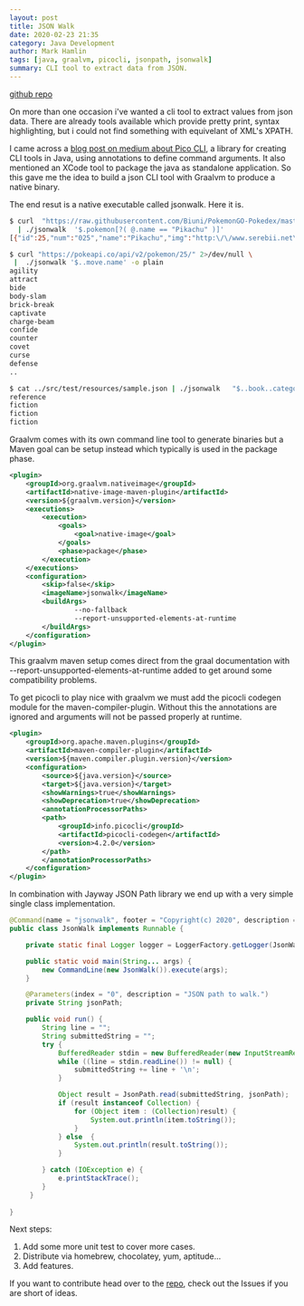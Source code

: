```yaml
---
layout: post
title: JSON Walk
date: 2020-02-23 21:35
category: Java Development
author: Mark Hamlin
tags: [java, graalvm, picocli, jsonpath, jsonwalk]
summary: CLI tool to extract data from JSON.
---
```


[github repo](https://github.com/hamlinmark/jsonwalk)

On more than one occasion i've wanted a cli tool to extract values from json data. There are already tools available which provide pretty print, syntax highlighting, but i could not find something with equivelant of XML's XPATH.  

I came across a [blog post on medium about Pico CLI](https://medium.com/@ZoeDreams/how-to-make-a-native-macos-java-cli-application-fbd0c67a395e), a library for creating CLI tools in Java, using annotations to define command arguments.  It also mentioned an XCode tool to package the java as standalone application.  So this gave me the idea to build a json CLI tool with Graalvm to produce a native binary.

The end resut is a native executable called jsonwalk.  Here it is.

```bash
$ curl  "https://raw.githubusercontent.com/Biuni/PokemonGO-Pokedex/master/pokedex.json"  2>/dev/null \
  | ./jsonwalk  '$.pokemon[?( @.name == "Pikachu" )]'
[{"id":25,"num":"025","name":"Pikachu","img":"http:\/\/www.serebii.net\/pokemongo\/pokemon\/025.png","type":["Electric"],"height":"0.41 m","weight":"6.0 kg","candy":"Pikachu Candy","candy_count":50,"egg":"2 km","spawn_chance":0.21,"avg_spawns":21,"spawn_time":"04:00","multipliers":[2.34],"weaknesses":["Ground"],"next_evolution":[{"num":"026","name":"Raichu"}]}]

$ curl "https://pokeapi.co/api/v2/pokemon/25/" 2>/dev/null \
 |  ./jsonwalk '$..move.name' -o plain 
agility
attract
bide
body-slam
brick-break
captivate
charge-beam
confide
counter
covet
curse
defense
..

$ cat ../src/test/resources/sample.json | ./jsonwalk   "$..book..category" -o plain 
reference
fiction
fiction
fiction
```


Graalvm comes with its own command line tool to generate binaries but a Maven goal can be setup instead which typically is used in the package phase.

```xml
<plugin>
    <groupId>org.graalvm.nativeimage</groupId>
    <artifactId>native-image-maven-plugin</artifactId>
    <version>${graalvm.version}</version>
    <executions>
        <execution>
            <goals>
                <goal>native-image</goal>
            </goals>
            <phase>package</phase>
        </execution>
    </executions>
    <configuration>
        <skip>false</skip>
        <imageName>jsonwalk</imageName>
        <buildArgs>
                --no-fallback
                --report-unsupported-elements-at-runtime
        </buildArgs>
    </configuration>
</plugin>
```

This graalvm maven setup comes direct from the graal documentation with --report-unsupported-elements-at-runtime added to get around some compatibility problems.

To get picocli to play nice with graalvm we must add the picocli codegen 
module for the maven-compiler-plugin.  Without this the annotations are ignored and arguments will not be passed properly at runtime.

```xml
<plugin>
    <groupId>org.apache.maven.plugins</groupId>
    <artifactId>maven-compiler-plugin</artifactId>
    <version>${maven.compiler.plugin.version}</version>
    <configuration>
        <source>${java.version}</source>
        <target>${java.version}</target>
        <showWarnings>true</showWarnings>
        <showDeprecation>true</showDeprecation>
        <annotationProcessorPaths>
        <path>
            <groupId>info.picocli</groupId>
            <artifactId>picocli-codegen</artifactId>
            <version>4.2.0</version>
        </path>
        </annotationProcessorPaths>
    </configuration>
</plugin>
```

In combination with Jayway JSON Path library we end up with a very simple single class implementation.

```java
@Command(name = "jsonwalk", footer = "Copyright(c) 2020", description = "Traverse JSON with JSON Path.")
public class JsonWalk implements Runnable {

    private static final Logger logger = LoggerFactory.getLogger(JsonWalk.class);

    public static void main(String... args) {        
        new CommandLine(new JsonWalk()).execute(args);
    }

    @Parameters(index = "0", description = "JSON path to walk.")
    private String jsonPath;

    public void run() {
        String line = "";
        String submittedString = "";
        try {
            BufferedReader stdin = new BufferedReader(new InputStreamReader(System.in));
            while ((line = stdin.readLine()) != null) {
                submittedString += line + '\n';
            }

            Object result = JsonPath.read(submittedString, jsonPath);
            if (result instanceof Collection) {
                for (Object item : (Collection)result) {
                    System.out.println(item.toString());                
                }
            } else  {
                System.out.println(result.toString());
            }

        } catch (IOException e) {
            e.printStackTrace();
        }
     }
     
}

```

Next steps:
1. Add some more unit test to cover more cases.
2. Distribute via homebrew, chocolatey, yum, aptitude...
3. Add features.

If you want to contribute head over to the [repo](https://github.com/hamlinmark/jsonwalk), check out the Issues if you are short of ideas.